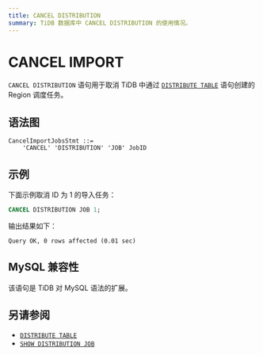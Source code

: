 ```yaml
---
title: CANCEL DISTRIBUTION
summary: TiDB 数据库中 CANCEL DISTRIBUTION 的使用情况。
---
```


# CANCEL IMPORT

`CANCEL DISTRIBUTION` 语句用于取消 TiDB 中通过 [`DISTRIBUTE TABLE`](sql-statements/sql-statement-distribute-table.md) 语句创建的 Region 调度任务。

## 语法图

```ebnf+diagram
CancelImportJobsStmt ::=
    'CANCEL' 'DISTRIBUTION' 'JOB' JobID
```

## 示例

下面示例取消 ID 为 1 的导入任务：

```sql
CANCEL DISTRIBUTION JOB 1;
```

输出结果如下：

```
Query OK, 0 rows affected (0.01 sec)
```

## MySQL 兼容性

该语句是 TiDB 对 MySQL 语法的扩展。

## 另请参阅

* [`DISTRIBUTE TABLE`](/sql-statements/sql-statement-distribute-table.md)
* [`SHOW DISTRIBUTION JOB`](/sql-statements/sql-statement-show-distribution-jobs.md)
